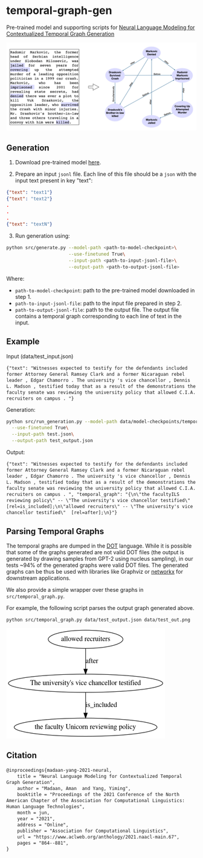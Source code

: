 # temporal-graph-gen

Pre-trained model and supporting scripts for [Neural Language Modeling for Contextualized Temporal Graph Generation](https://www.aclweb.org/anthology/2021.naacl-main.67/)


![Temporal Graph Generation](task.png)


## Generation

1. Download pre-trained model [here](https://drive.google.com/file/d/161wl_sxlghXfWmR6917CdbqTMDIGOHaq/view?usp=sharing).

2. Prepare an input ``jsonl`` file. Each line of this file should be a ``json`` with the input text present in key "text":
```json
{"text": "text1"}
{"text": "text2"}
.
.
.
{"text": "textN"}
```

3. Run generation using:
```sh
python src/generate.py --model-path <path-to-model-checkpoint>\
                       --use-finetuned True\
                       --input-path <path-to-input-jsonl-file>\
                       --output-path <path-to-output-jsonl-file>
```
Where:
  - `path-to-model-checkpoint`: path to the pre-trained model downloaded in step 1.
  - `path-to-input-jsonl-file`: path to the input file prepared in step 2.
  - `path-to-output-jsonl-file`: path to the output file. The output file contains a temporal graph corresponding to each line of text in the input.


## Example
Input (data/test_input.json)
```
{"text": "Witnesses expected to testify for the defendants included former Attorney General Ramsey Clark and a former Nicaraguan rebel leader , Edgar Chamorro . The university 's vice chancellor , Dennis L. Madson , testified today that as a result of the demonstrations the faculty senate was reviewing the university policy that allowed C.I.A. recruiters on campus . "}
```

Generation:
```sh
python src/run_generation.py --model-path data/model-checkpoints/temporal-graph-gen/\
  --use-finetuned True\
  --input-path test.json\
  --output-path test_output.json 
```

Output:
```
{"text": "Witnesses expected to testify for the defendants included former Attorney General Ramsey Clark and a former Nicaraguan rebel leader , Edgar Chamorro . The university 's vice chancellor , Dennis L. Madson , testified today that as a result of the demonstrations the faculty senate was reviewing the university policy that allowed C.I.A. recruiters on campus . ", "temporal_graph": "{\n\"the facultyILS reviewing policy\" -- \"The university's vice chancellor testified\"  [rel=is_included];\n\"allowed recruiters\" -- \"The university's vice chancellor testified\"  [rel=after];\n}"}
```

## Parsing Temporal Graphs
The temporal graphs are dumped in the [DOT](https://graphviz.org/doc/info/lang.html) language. While it is possible that some of the graphs generated are not valid DOT files (the output is generated by drawing samples from GPT-2 using nucleus sampling), in our tests ~94\% of the generated graphs were valid DOT files.
The generated graphs can be thus be used with libraries like Graphviz or [networkx](https://networkx.github.io/) for downstream applications.

We also provide a simple wrapper over these graphs in ``src/temporal_graph.py``.

For example, the following script parses the output graph generated above.
```sh
python src/temporal_graph.py data/test_output.json data/test_out.png
```
![Sample Temporal Graph ><](data/test_output.png)


## Citation

```
@inproceedings{madaan-yang-2021-neural,
    title = "Neural Language Modeling for Contextualized Temporal Graph Generation",
    author = "Madaan, Aman  and Yang, Yiming",
    booktitle = "Proceedings of the 2021 Conference of the North American Chapter of the Association for Computational Linguistics: Human Language Technologies",
    month = jun,
    year = "2021",
    address = "Online",
    publisher = "Association for Computational Linguistics",
    url = "https://www.aclweb.org/anthology/2021.naacl-main.67",
    pages = "864--881",
}
```
